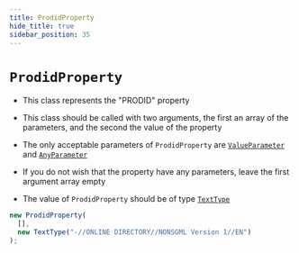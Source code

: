 ```yaml
---
title: ProdidProperty
hide_title: true
sidebar_position: 35
---
```


# `ProdidProperty`

- This class represents the "PRODID" property

- This class should be called with two arguments, the first an array of the parameters, and the second the value of the property

- The only acceptable parameters of `ProdidProperty` are [`ValueParameter`](/documentation/parameters/valueparameter) and [`AnyParameter`](/documentation/parameters/anyparameter)

- If you do not wish that the property have any parameters, leave the first argument array empty

- The value of `ProdidProperty` should be of type [`TextType`](/documentation/values/texttype-and-textlisttype)

```js
new ProdidProperty(
  [],
  new TextType("-//ONLINE DIRECTORY//NONSGML Version 1//EN")
);
```
